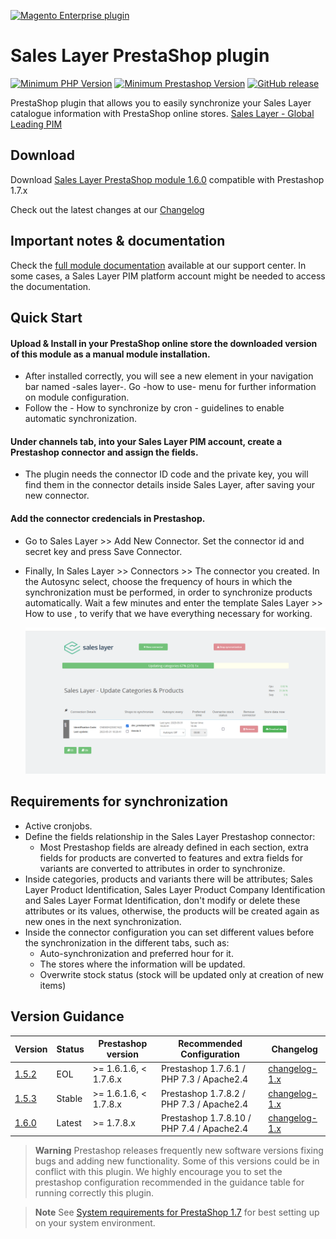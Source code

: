 <a href="https://support.saleslayer.com"><p align="left"><img src="https://saleslayer.com/assets/images/logo.svg" alt="Magento Enterprise plugin" width="230"></p></a>

# Sales Layer PrestaShop plugin

[![Minimum PHP Version](https://img.shields.io/badge/php-7.x-8892BF.svg?style=flat-square&logo=php)](https://php.net/) [![Minimum Prestashop Version](https://img.shields.io/badge/Prestashop-1.7.x-AA92BF.svg?style=flat-square)](https://github.com/PrestaShop/PrestaShop)
[![GitHub release](https://img.shields.io/badge/release-1.6.0-blue)](https://github.com/saleslayer/magento-enterprise-plugin)

PrestaShop plugin that allows you to easily synchronize your Sales Layer catalogue information with PrestaShop online stores.
[Sales Layer - Global Leading PIM][saleslayer-home]

## Download

Download [Sales Layer PrestaShop module 1.6.0](https://github.com/saleslayer/Sales_Layer_Prestashop/releases/download/1.6.0/prestashop_module_sales_layer_v1.6.0.zip) compatible with Prestashop 1.7.x

Check out the latest changes at our [Changelog][changelog-md]

## Important notes & documentation
Check the [full module documentation][sc-connector-about] available at our support center.
In some cases, a Sales Layer PIM platform account might be needed to access the documentation.

## Quick Start

#### Upload & Install in your PrestaShop online store the downloaded version of this module as a manual module installation.
* After installed correctly, you will see a new element in your navigation bar named -sales layer-. Go -how to use- menu for further information on module configuration.
* Follow the - How to synchronize by cron - guidelines to enable automatic synchronization.

#### Under channels tab, into your Sales Layer PIM account, create a Prestashop connector and assign the fields.	
* The plugin needs the connector ID code and the private key, you will find them in the connector details inside Sales Layer, after saving your new connector.

#### Add the connector credencials in Prestashop.
* Go to Sales Layer >> Add New Connector. Set the connector id and secret key and press Save Connector.
* Finally, In Sales Layer >> Connectors >> The connector you created. In the Autosync select, choose the frequency of hours in which the synchronization must be performed, in order to synchronize products automatically.
Wait a few minutes and enter the template Sales Layer >> How to use , to verify that we have everything necessary for working.
    
  ![Synchronizing](images/image5.png)
  
## Requirements for synchronization

* Active cronjobs.
* Define the fields relationship in the Sales Layer Prestashop connector:
	* Most Prestashop fields are already defined in each section, extra fields for products are converted to features and extra fields for variants are converted to attributes in order to synchronize.
* Inside categories, products and variants there will be attributes; Sales Layer Product Identification, Sales Layer Product Company Identification and Sales Layer Format Identification, don't modify or delete these attributes or its values, otherwise, the products will be created again as new ones in the next synchronization.
* Inside the connector configuration you can set different values before the synchronization in the different tabs, such as:
	* Auto-synchronization and preferred hour for it.
	* The stores where the information will be updated.
	* Overwrite stock status (stock will be updated only at creation of new items)


## Version Guidance

| Version        | Status |  Prestashop version     | Recommended Configuration                | Changelog                         |
|----------------|--------|--------------------------------|------------------------------------------|-----------------------------------|
| [1.5.2][1.5.2] | EOL   |         \>= 1.6.1.6, < 1.7.6.x | Prestashop 1.7.6.1 / PHP 7.3 / Apache2.4   | [changelog-1.x][changelog-1.x-md]
| [1.5.3][1.5.3] | Stable |       \>= 1.6.1.6, < 1.7.8.x | Prestashop 1.7.8.2 / PHP 7.3 / Apache2.4   | [changelog-1.x][changelog-1.x-md]
| [1.6.0][1.6.0] | Latest |        \>= 1.7.8.x            | Prestashop 1.7.8.10 / PHP 7.4  / Apache2.4 | [changelog-1.x][changelog-1.x-md] |


> **Warning** 
> Prestashop releases frequently new software versions fixing bugs and adding new functionality. Some of this versions could be in conflict with this plugin. We highly encourage you to set the prestashop configuration recommended in the guidance table for running correctly this plugin.

> **Note** 
> See [System requirements for PrestaShop 1.7][prestashop1.7-system-requirements] for best setting up on your system environment.

[saleslayer-home]: https://www.saleslayer.com
[latest-release-download]: https://github.com/saleslayer/Sales_Layer_Prestashop/releases/latest
[changelog-md]: ./CHANGELOG.md
[sc-connector-about]: https://support.saleslayer.com/prestashop/important-notes-about-connector
[prestashop1.7-system-requirements]: https://devdocs.prestashop-project.org/1.7/basics/installation/system-requirements/
[1.5.2]:https://github.com/saleslayer/Sales_Layer_Prestashop/releases/tag/1.5.2-stable
[1.5.3]:https://github.com/saleslayer/Sales_Layer_Prestashop/releases/tag/1.5.3-stable
[1.6.0]:https://github.com/saleslayer/Sales_Layer_Prestashop/releases/tag/1.6.0
[1.X]:https://github.com/saleslayer/Sales_Layer_Prestashop/tree/1.x
[2.X]:https://github.com/saleslayer/Sales_Layer_Prestashop/tree/2.x
[changelog-1.x-md]: https://github.com/saleslayer/Sales_Layer_Prestashop/blob/1.x/CHANGELOG.md